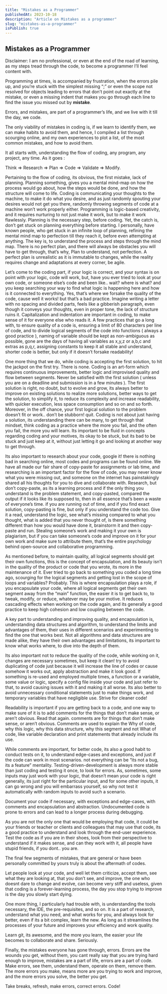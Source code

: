 ```yaml
---
title: "Mistakes as a Programmer"
publishedAt: 2023-10-18
description: "Article on Mistakes as a programmer"
slug: "mistakes-as-a-programmer"
isPublish: true
---
```


## Mistakes as a Programmer 

Disclaimer: I am no professional, or even at the end of the road of learning, as my steps tread through the code, to become a programmer I’ll feel content with.

Programming at times, is accompanied by frustration, when the errors pile up, and you’re stuck with the simplest missing “;” or even the scope not resolved for objects leading to errors that don’t point out exactly at the mistake, or even a missing indent that makes you go through each line to find the issue you missed out by **mistake**.

Errors, and mistakes, are part of a programmer’s life, and we live with it till the day, we code.

The only viability of mistakes in coding is, if we learn to identify them, we can make habits to avoid them, and hence, I compiled a list through scourging online, and my own experiences to plot a list, of the most common mistakes, and how to avoid them.

It all starts with, understanding the flow of coding, any program, any project, any time. As it goes :

Think => Research => Plan => Code => Validate => Modify.

Pertaining to the flow of coding, its obvious, the first mistake, lack of planning. Planning something, gives you a mental mind-map on how the process would go about, how the steps would be done, and how the structure will come to life. Coding is communicating your thoughts to the machine, to make it do what you desire, and as just randomly spouting your desires would not get you there, randomly throwing segments of code at a machine won’t work properly either. Programming is logic-based creativity, and it requires nurturing to not just make it work, but to make it work flawlessly. Planning is the necessary step, before coding. Yet, the catch is, don’t get stuck on planning everything before starting. I personally, have known people, who get stuck in an infinite loop of planning, refining the mental mind map to perfection till they reach it, before even attempting at anything. The key is, to understand the process and steps through the mind map. There is no perfect plan, and there will always be obstacles you will have to get through, that’s why, Plan to understand, not perfection. A perfect plan is unrealistic as it is immutable to changes, while the reality requires change and adaptations at every corner, be agile.

Let’s come to the coding part, if your logic is correct, and your syntax is on point with your logic, code will work, but, have you ever tried to look at your own code, or someone else’s code and been like.. wait? where is what? and you keep searching your way to find what logic is happening here and how is it connected to everything. Yes, that’s where we forsake the quality of the code, cause well it works! but that’s a bad practice. Imagine writing a letter with no spacing and divided parts, feels like a gibberish paragraph, even though it conveys your thoughts, even in proper tone, the lack of structure ruins it. Capitalization and indentation are important in coding, to make sense of it for everyone else who reads it. A few practices that go a long with, to ensure quality of a code is, ensuring a limit of 80 characters per line of code, and to divide logical segments of the code into functions ( always a good practice ), naming of variable should be kept as non-ambiguous as possible, gone are the days of having all variables as x,y,z or a,b,c and extras as p,q,r, assigning constants to keep it all stable and understand, shorter code is better, but only if it doesn’t forsake readability!

One more thing that we do, while coding is accepting the first solution, to hit the jackpot on the first try. There is none. Coding is an art-form which requires continuous improvements, better logic and improvised quality and flow between segments. Never be satisfied with the first solution ( unless you are on a deadline and submission is in a few minutes ). The first solution is right, no doubt, but to evolve and grow, its always better to improve on existing solutions to realize more solutions, better ways to get the solution, to simplify it, to reduce its complexity and increase readability, with quicker execution, less space consumption and so on and so forth. Moreover, in the off chance, your first logical solution to the problem doesn’t fit or work.. don’t be stubborn! quit. Coding is not about just having a solution, its understanding there can be many, to get through that mindset, think coding as a practice where the more you fail, and the often you fail, the more you will learn. Its important to be fluid in concepts regarding coding and your motives, its okay to be stuck, but its bad to be stuck and just keep at it, without just letting it go and looking at another way to get through.

Its also important to research about your code, google it! there is nothing bad in searching online, most codes and programs can be found online. We have all made our fair share of copy-paste for assignments or lab time, and researching is an important factor for the flow of code, you may never know what you were missing out, and someone on the internet has painstakingly shared all his thoughts for you to dive and collaborate with. Research, but don’t copy-paste, as its a learning process and if the only thing you understand is the problem statement, and copy-pasted, compared the output if it looks like its supposed to, then in all essence that’s been a waste of everyone’s time. if you are running out of time, and if you find exact solution, copy-pasting is fine, but only if you understand the code too. Give it a read, understand the logic, see what’s missing compared to what you thought, what is added that you never thought of, is there something different than how you would have done it, brainstorm it and then copy-paste and run. Stealing someone’s work and making it your own is plagiarism, but if you can take someone’s code and improve on it for your own work and make sure to attribute them, that’s the entire psychology behind open-source and collaborative programming.

As mentioned before, to maintain quality, all logical segments should get their own functions, this is the concept of encapsulation, and its beauty isn’t in the quality of the product or code that you wrote, its more in the maintenance of it. Ever tried to go back to something you coded a long time ago, scourging for the logical segments and getting lost in the scope of loops and variables? Probably. This is where encapsulation plays a role, if you encapsulate your code, where all logical segments get their own segment away from the “main” function, the easier it is to get back to, to tweak, modify, or reduce, whatever may be your motive. It reduces cascading effects when working on the code again, and its generally a good practice to keep high cohesion and low coupling between the code.

A key part to understanding and improving quality, and encapsulation is, understanding data structures and algorithm, to understand the limits and advantages of them, their uses in different scenarios and experimenting to find the one that works best. Not all algorithms and data structures are made alike, they have their own advantages and limitations, its important to know what works where, to dive into the depth of them.

Its also important not to reduce the quality of the code, while working on it, changes are necessary sometimes, but keep it clean! try to avoid duplicating of code just because it will increase the line of codes or cause somehow it works out, apply abstraction and make it look good. If something is re-used and employed multiple times, a function or a variable, some value or logic, specify a config file inside your code and just refer to that, to avoid causing issues with it and making it all worse. Its also better to avoid unnecessary conditional statements just to make things work, and temporary variables that have negligible use. Strive for cleaner code!

Readability is important if you are getting back to a code, and one way to make sure of it is to add comments for the things that don’t make sense, or aren’t obvious. Read that again. comments are for things that don’t make sense, or aren’t obvious. Comments are used to explain the Why of code, why this logic, why this data structure, why this segment and not What of code, like variable declaration and print statements that already include its use.

While comments are important, for better code, its also a good habit to conduct tests on it, to understand edge-cases and exceptions, and just if the code can work in most scenarios. not everything can be “its not a bug, its a feature” mentality. Testing-driven-development is always more stable than just coding and testing it once, to look for errors. As, sometimes, some inputs may just work with your logic, that doesn’t mean your code is right generally, its just right for the particular input, and for some other inputs, it can go wrong and you will embarrass yourself, so why not test it automatically with random inputs to avoid such a scenario.

Document your code if necessary, with exceptions and edge-cases, with comments and encapsulation and abstraction. Undocumented code is prone to errors and can lead to a longer process during debugging.

As you are not the only one that would be employing that code, it could be your friends or teacher or clients and colleagues that may use that code, its a good practice to understand and look through the end-user experience. Test the code as if you are in their shoes, look from their perspective to understand if it makes sense, and can they work with it, all people have stupid friends, if you dont.. you are.

The final few segments of mistakes, that are general or have been personally committed by yours truly is about the aftermath of codes.

Let people look at your code, and well let them criticize, accept them, see what they are looking at, that you don’t see, and improve, the one who doesnt dare to change and evolve, can become very stiff and useless, given that coding is a forever-learning process, the day you stop trying to improve is the day you slowly start dying.

One more thing, I particularly had trouble with, is understanding the tools necessary, the IDE, the pre-requisites, and so on. It is a part of research, understand what you need, and what works for you, and always look for better, even if its a bit complex, learn the new. As long as it streamlines the processes of your future and improves your efficiency and work quality.

Learn git, its awesome, and the more you learn, the easier your life becomes to collaborate and share. Seriously.

Finally, the mistakes everyone has gone through, errors. Errors are the wounds you get, without them, you cant really say that you are trying hard enough to improve, mistakes are a part of life, errors are a part of code. Make errors, see them, understand them, operate on them, remove them. The more errors you make, means more are you trying to work and improve, and the more errors you solve, the better you get.

Take breaks, refresh, make errors, correct errors. Code!
